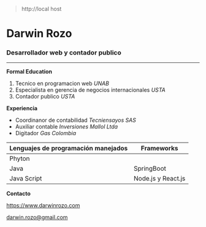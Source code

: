 >http://local host

# Darwin Rozo

### Desarrollador web y contador publico
-----

**Formal Education**

1. Tecnico en programacion web  *UNAB*
2. Especialista en gerencia de negocios internacionales *USTA*
3. Contador publico *USTA*

**Experiencia**

* Coordinanor de contabilidad *Tecniensayos SAS*
* Auxiliar contable *Inversiones Mallol Ltda*
* Digitador *Gas Colombia*

| Lenguajes de programación manejados | Frameworks |
|---------------------- | --------------- |
| Phyton| |
| Java |SpringBoot |
| Java Script |Node.js y React.js |


**Contacto**

<https://www.darwinrozo.com>

<darwin.rozo@gmail.com>